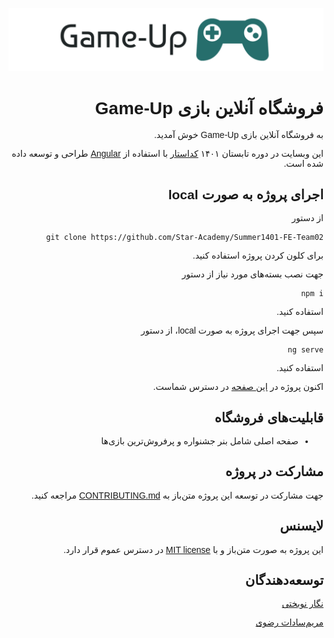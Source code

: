 <link href="https://cdn.jsdelivr.net/gh/rastikerdar/vazirmatn@v33.003/Vazirmatn-font-face.css" rel="stylesheet" type="text/css" />
 
<div dir="rtl" style="font-family: 'Vazirmatn', sans-serif;">

![Game-Up](src/assets/logos/logo-light-removebg.svg)

# فروشگاه آنلاین بازی Game-Up

به فروشگاه آنلاین بازی Game-Up خوش آمدید.

این وبسایت در دوره تابستان ۱۴۰۱
[کداستار](https://github.com/Star-Academy/)
با استفاده از
[Angular](https://angular.io/)
طراحی و توسعه داده شده است.

## اجرای پروژه به صورت local

از دستور

`git clone https://github.com/Star-Academy/Summer1401-FE-Team02`

برای کلون کردن پروژه استفاده کنید.

جهت نصب بسته‌های مورد نیاز از دستور

`npm i`

استفاده کنید.

سپس جهت اجرای پروژه به صورت local، از دستور

`ng serve`

استفاده کنید.

اکنون پروژه در
[این صفحه](http://localhost:4200/)
در دسترس شماست.

## قابلیت‌های فروشگاه

-   صفحه اصلی شامل بنر جشنواره و پرفروش‌ترین بازی‌ها

## مشارکت در پروژه

جهت مشارکت در توسعه این پروژه متن‌باز به
[CONTRIBUTING.md](CONTRIBUTING.md)
مراجعه کنید.

## لایسنس

این پروژه به صورت متن‌باز و با
[MIT license](https://opensource.org/licenses/MIT)
در دسترس عموم قرار دارد.

## توسعه‌دهندگان

[نگار نوبختی](https://github.com/Negarnbkhti42)

[مریم‌سادات رضوی](https://github.com/msrazavi)

</div>
